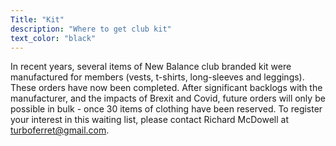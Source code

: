 ```yaml
---
Title: "Kit"
description: "Where to get club kit"
text_color: "black"
---
```


In recent years, several items of New Balance club branded kit were manufactured for members (vests, t-shirts, long-sleeves and leggings). These orders have now been completed. After significant backlogs with the manufacturer, and the impacts of Brexit and Covid, future orders will only be possible in bulk - once 30 items of clothing have been reserved. To register your interest in this waiting list, please contact Richard McDowell at turboferret@gmail.com.
